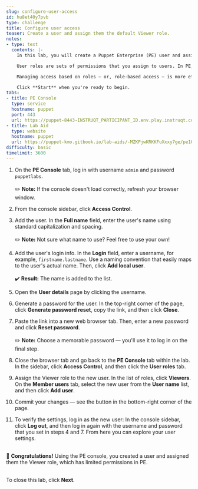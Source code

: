 ```yaml
---
slug: configure-user-access
id: hu8et40y7pvb
type: challenge
title: Configure user access
teaser: Create a user and assign them the default Viewer role.
notes:
- type: text
  contents: |-
    In this lab, you will create a Puppet Enterprise (PE) user and assign them the default Viewer role (which has limited permissions) from the PE console.

    User roles are sets of permissions that you assign to users. In PE, you assign roles to users (or groups of users), rather than assigning specific permissions to individual users.

    Managing access based on roles — or, role-based access — is more efficient than managing user permissions on a per-user basis.

    Click **Start** when you're ready to begin.
tabs:
- title: PE Console
  type: service
  hostname: puppet
  port: 443
  url: https://puppet-8443-INSTRUQT_PARTICIPANT_ID.env.play.instruqt.com
- title: Lab Aid
  type: website
  hostname: puppet
  url: https://puppet-kmo.gitbook.io/lab-aids/-MZKPjwKRKKFuXxxy7ge/pe101/configure-user-access
difficulty: basic
timelimit: 3600
---
```

1. On the **PE Console** tab, log in with username `admin` and password `puppetlabs`.<br><br>✏️ **Note:** If the console doesn't load correctly, refresh your browser window.

2. From the console sidebar, click **Access Control**.

3. Add the user. In the **Full name** field, enter the user's name using standard capitalization and spacing.<br><br>✏️ **Note:** Not sure what name to use? Feel free to use your own!

4. Add the user's login info. In the **Login** field, enter a username, for example, `firstname.lastname`. Use a naming convention that easily maps to the user's actual name. Then, click **Add local user**.<br><br>✔️ **Result:** The name is added to the list.

5. Open the **User details** page by clicking the username.

6. Generate a password for the user. In the top-right corner of the page, click **Generate password reset**, copy the link, and then click **Close**.

7. Paste the link into a new web browser tab. Then, enter a new password and click **Reset password**.<br><br>✏️ **Note:** Choose a memorable password — you'll use it to log in on the final step.

8. Close the browser tab and go back to the **PE Console** tab within the lab. In the sidebar, click **Access Control**, and then click the **User roles** tab.

9. Assign the Viewer role to the new user. In the list of roles, click **Viewers**. On the **Member users** tab, select the new user from the **User name** list, and then click **Add user**.

10. Commit your changes — see the button in the bottom-right corner of the page.

11. To verify the settings, log in as the new user: In the console sidebar, click **Log out**, and then log in again with the username and password that you set in steps 4 and 7. From here you can explore your user settings.

<br>🎈 **Congratulations!** Using the PE console, you created a user and assigned them the Viewer role, which has limited permissions in PE.

<br>To close this lab, click **Next**.